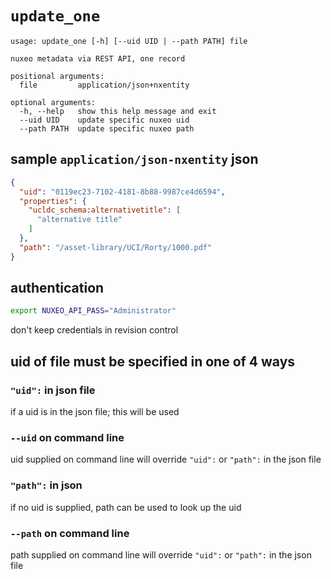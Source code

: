 # `update_one`

```
usage: update_one [-h] [--uid UID | --path PATH] file

nuxeo metadata via REST API, one record

positional arguments:
  file         application/json+nxentity

optional arguments:
  -h, --help   show this help message and exit
  --uid UID    update specific nuxeo uid
  --path PATH  update specific nuxeo path
```

## sample `application/json-nxentity` json

```json
{
  "uid": "0119ec23-7102-4181-8b88-9987ce4d6594",
  "properties": {
    "ucldc_schema:alternativetitle": [
      "alternative title"
    ]
  },
  "path": "/asset-library/UCI/Rorty/1000.pdf"
}
```

## authentication
```bash
export NUXEO_API_PASS="Administrator"
```

don't keep credentials in revision control

## uid of file must be specified in one of 4 ways

### `"uid":` in json file
if a uid is in the json file; this will be used 

### `--uid` on command line
uid supplied on command line will override `"uid":` or `"path":`
in the json file

### `"path":` in json
if no uid is supplied, path can be used to look up the uid

### `--path` on command line
path supplied on command line will override `"uid":` or `"path":`
in the json file
